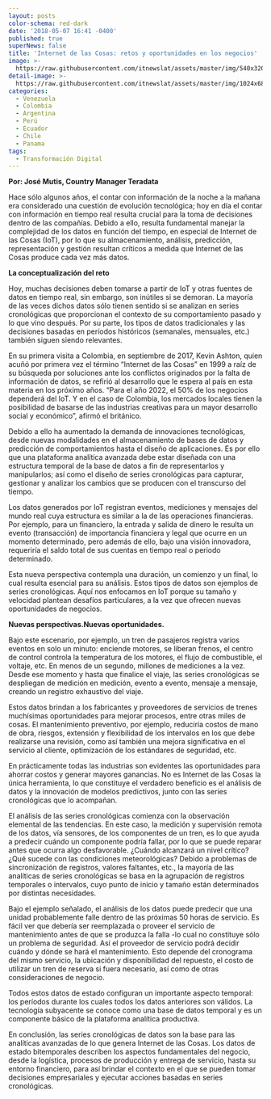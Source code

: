 ```yaml
---
layout: posts
color-schema: red-dark
date: '2018-05-07 16:41 -0400'
published: true
superNews: false
title: 'Internet de las Cosas: retos y oportunidades en los negocios'
image: >-
  https://raw.githubusercontent.com/itnewslat/assets/master/img/540x320/IOT-p.jpg
detail-image: >-
  https://raw.githubusercontent.com/itnewslat/assets/master/img/1024x680/IOT-g.jpg
categories:
  - Venezuela
  - Colombia
  - Argentina
  - Perú
  - Ecuador
  - Chile
  - Panama
tags:
  - Transformación Digital
---
```

**Por: José Mutis, Country Manager Teradata**

Hace sólo algunos años, el contar con información de la noche a la mañana era considerado una cuestión de evolución tecnológica; hoy en día el contar con información en tiempo real resulta crucial para la toma de decisiones dentro de las compañías. Debido a ello, resulta fundamental manejar la complejidad de los datos en función del tiempo, en especial de Internet de las Cosas (IoT), por lo que su almacenamiento, análisis, predicción, representación y gestión resultan críticos a medida que Internet de las Cosas produce cada vez más datos.

**La conceptualización del reto**

Hoy, muchas decisiones deben tomarse a partir de IoT y otras fuentes de datos en tiempo real, sin embargo, son inútiles si se demoran. La mayoría de las veces dichos datos sólo tienen sentido si se analizan en series cronológicas que proporcionan el contexto de su comportamiento pasado y lo que vino después. Por su parte, los tipos de datos tradicionales y las decisiones basadas en períodos históricos (semanales, mensuales, etc.) también siguen siendo relevantes. 

En su primera visita a Colombia, en septiembre de 2017, Kevin Ashton, quien acuñó por primera vez el término “Internet de las Cosas” en 1999 a raíz de su búsqueda por soluciones ante los conflictos originados por la falta de información de datos, se refirió al desarrollo que le espera al país en esta materia en los próximo años. “Para el año 2022, el 50% de los negocios dependerá del IoT. Y en el caso de Colombia, los mercados locales tienen la posibilidad de basarse de las industrias creativas para un mayor desarrollo social y económico”, afirmó el británico.

Debido a ello ha aumentado la demanda de innovaciones tecnológicas, desde nuevas modalidades en el almacenamiento de bases de datos y predicción de comportamientos hasta el diseño de aplicaciones. Es por ello que una plataforma analítica avanzada debe estar diseñada con una estructura temporal de la base de datos a fin de representarlos y manipularlos; así como el diseño de series cronológicas para capturar, gestionar y analizar los cambios que se producen con el transcurso del tiempo.

Los datos generados por IoT registran eventos, mediciones y mensajes del mundo real cuya estructura es similar a la de las operaciones financieras. Por ejemplo, para un financiero, la entrada y salida de dinero le resulta un evento (transacción) de importancia financiera y legal que ocurre en un momento determinado, pero además de ello, bajo una visión innovadora, requeriría el saldo total de sus cuentas en tiempo real o periodo determinado. 

Esta nueva perspectiva contempla una duración, un comienzo y un final, lo cual resulta esencial para su análisis. Estos tipos de datos son ejemplos de series cronológicas. Aquí nos enfocamos en IoT porque su tamaño y velocidad plantean desafíos particulares, a la vez que ofrecen nuevas oportunidades de negocios.

**Nuevas perspectivas.Nuevas oportunidades.**

Bajo este escenario, por ejemplo, un tren de pasajeros registra varios eventos en solo un minuto: enciende motores, se liberan frenos, el centro de control controla la temperatura de los motores, el flujo de combustible, el voltaje, etc. En menos de un segundo, millones de mediciones a la vez. Desde ese momento y hasta que finalice el viaje, las series cronológicas se despliegan de medición en medición, evento a evento, mensaje a mensaje, creando un registro exhaustivo del viaje. 

Estos datos brindan a los fabricantes y proveedores de servicios de trenes muchísimas oportunidades para mejorar procesos, entre otras miles de cosas. El mantenimiento preventivo, por ejemplo, reduciría costos de mano de obra, riesgos, extensión y flexibilidad de los intervalos en los que debe realizarse una revisión, como así también una mejora significativa en el servicio al cliente, optimización de los estándares de seguridad, etc.

En prácticamente todas las industrias son evidentes las oportunidades para ahorrar costos y generar mayores ganancias. No es Internet de las Cosas la única herramienta, lo que constituye el verdadero beneficio es el análisis de datos y la innovación de modelos predictivos, junto con las series cronológicas que lo acompañan. 

El análisis de las series cronológicas comienza con la observación elemental de las tendencias. En este caso, la medición y supervisión remota de los datos, vía sensores, de los componentes de un tren, es lo que ayuda a predecir cuándo un componente podría fallar, por lo que se puede reparar antes que ocurra algo desfavorable. ¿Cuándo alcanzará un nivel crítico? ¿Qué sucede con las condiciones meteorológicas?  Debido a problemas de sincronización de registros, valores faltantes, etc., la mayoría de las analíticas de series cronológicas se basa en la agrupación de registros temporales o intervalos, cuyo punto de inicio y tamaño están determinados por distintas necesidades. 

Bajo el ejemplo señalado, el análisis de los datos puede predecir que una unidad probablemente falle dentro de las próximas 50 horas de servicio. Es fácil ver que debería ser reemplazada o proveer el servicio de mantenimiento antes de que se produzca la falla -lo cual no constituye sólo un problema de seguridad. Así el proveedor de servicio podrá decidir cuándo y dónde se hará el mantenimiento. Esto depende del cronograma del mismo servicio, la ubicación y disponibilidad del repuesto, el costo de utilizar un tren de reserva si fuera necesario, así como de otras consideraciones de negocio. 

Todos estos datos de estado configuran un importante aspecto temporal: los períodos durante los cuales todos los datos anteriores son válidos. La tecnología subyacente se conoce como una base de datos temporal y es un componente básico de la plataforma analítica productiva. 

En conclusión, las series cronológicas de datos son la base para las analíticas avanzadas de lo que genera Internet de las Cosas. Los datos de estado bitemporales describen los aspectos fundamentales del negocio, desde la logística, procesos de producción y entrega de servicio, hasta su entorno financiero, para así brindar el contexto en el que se pueden tomar decisiones empresariales y ejecutar acciones basadas en series cronológicas.
